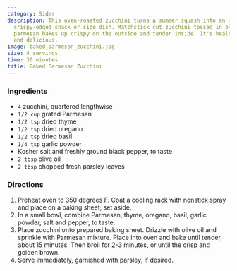 ```yaml
---
category: Sides
description: This oven-roasted zucchini turns a summer squash into an incredibly addictive,
  crispy-edged snack or side dish. Matchstick cut zucchini tossed in olive oil and
  parmesan bakes up crispy on the outside and tender inside. It's healthy, nutritious
  and delicious.
image: baked_parmesan_zucchini.jpg
size: 4 servings
time: 30 minutes
title: Baked Parmesan Zucchini
---
```

### Ingredients

* `4` zucchini, quartered lengthwise 
* `1/2 cup` grated Parmesan 
* `1/2 tsp` dried thyme 
* `1/2 tsp` dried oregano 
* `1/2 tsp` dried basil 
* `1/4 tsp` garlic powder 
* Kosher salt and freshly ground black pepper, to taste 
* `2 tbsp` olive oil 
* `2 tbsp` chopped fresh parsley leaves

### Directions

1. Preheat oven to 350 degrees F. Coat a cooling rack with nonstick spray and place on a baking sheet; set aside. 
2. In a small bowl, combine Parmesan, thyme, oregano, basil, garlic powder, salt and pepper, to taste. 
3. Place zucchini onto prepared baking sheet. Drizzle with olive oil and sprinkle with Parmesan mixture. Place into oven and bake until tender, about 15 minutes. Then broil for 2-3 minutes, or until the crisp and golden brown. 
4. Serve immediately, garnished with parsley, if desired.